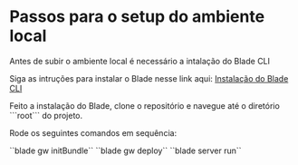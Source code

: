 <h1>Passos para o setup do ambiente local</h1>

<p>Antes de subir o ambiente local é necessário a intalação do Blade CLI</p>
<p>Siga as intruções para instalar o Blade nesse link aqui: <a href="https://help.liferay.com/hc/en-us/articles/360017885232-Installing-Blade-CLI-">Instalação do Blade CLI</a></p>
<p>Feito a instalação do Blade, clone o repositório e navegue até o diretório ```root``` do projeto.</p>
<p>Rode os seguintes comandos em sequência:</p>
``blade gw initBundle``
``blade gw deploy``
``blade server run``

